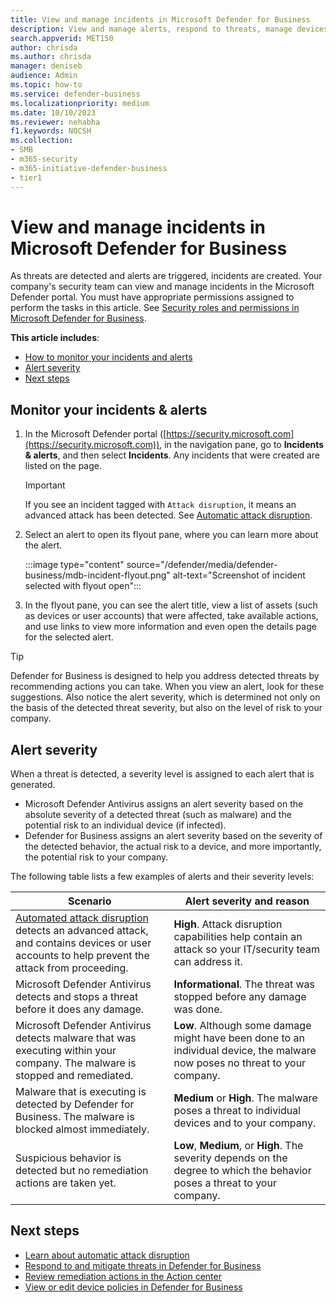 ```yaml
---
title: View and manage incidents in Microsoft Defender for Business
description: View and manage alerts, respond to threats, manage devices, and review remediation actions on detected threats in Defender for Business.
search.appverid: MET150
author: chrisda
ms.author: chrisda
manager: deniseb
audience: Admin
ms.topic: how-to
ms.service: defender-business
ms.localizationpriority: medium
ms.date: 10/10/2023
ms.reviewer: nehabha
f1.keywords: NOCSH
ms.collection:
- SMB
- m365-security
- m365-initiative-defender-business
- tier1
---
```


# View and manage incidents in Microsoft Defender for Business

As threats are detected and alerts are triggered, incidents are created. Your company's security team can view and manage incidents in the Microsoft Defender portal. You must have appropriate permissions assigned to perform the tasks in this article. See [Security roles and permissions in Microsoft Defender for Business](mdb-roles-permissions.md).

**This article includes**:

- [How to monitor your incidents and alerts](#monitor-your-incidents--alerts)
- [Alert severity](#alert-severity)
- [Next steps](#next-steps)

## Monitor your incidents & alerts

1. In the Microsoft Defender portal ([https://security.microsoft.com](https://security.microsoft.com)), in the navigation pane, go to **Incidents & alerts**, and then select **Incidents**. Any incidents that were created are listed on the page.

   > [!IMPORTANT]
   > If you see an incident tagged with `Attack disruption`, it means an advanced attack has been detected. See [Automatic attack disruption](mdb-attack-disruption.md).

2. Select an alert to open its flyout pane, where you can learn more about the alert.

   :::image type="content" source="/defender/media/defender-business/mdb-incident-flyout.png" alt-text="Screenshot of incident selected with flyout open":::

3. In the flyout pane, you can see the alert title, view a list of assets (such as devices or user accounts) that were affected, take available actions, and use links to view more information and even open the details page for the selected alert.

> [!TIP]
> Defender for Business is designed to help you address detected threats by recommending actions you can take. When you view an alert, look for these suggestions. Also notice the alert severity, which is determined not only on the basis of the detected threat severity, but also on the level of risk to your company.

## Alert severity

When a threat is detected, a severity level is assigned to each alert that is generated.

- Microsoft Defender Antivirus assigns an alert severity based on the absolute severity of a detected threat (such as malware) and the potential risk to an individual device (if infected).
- Defender for Business assigns an alert severity based on the severity of the detected behavior, the actual risk to a device, and more importantly, the potential risk to your company.

The following table lists a few examples of alerts and their severity levels:

|Scenario|Alert severity and reason|
|---|---|
|[Automated attack disruption](mdb-attack-disruption.md) detects an advanced attack, and contains devices or user accounts to help prevent the attack from proceeding.|**High**. Attack disruption capabilities help contain an attack so your IT/security team can address it.|
|Microsoft Defender Antivirus detects and stops a threat before it does any damage.|**Informational**. The threat was stopped before any damage was done.|
|Microsoft Defender Antivirus detects malware that was executing within your company. The malware is stopped and remediated.|**Low**. Although some damage might have been done to an individual device, the malware now poses no threat to your company.|
|Malware that is executing is detected by Defender for Business. The malware is blocked almost immediately.|**Medium** or **High**. The malware poses a threat to individual devices and to your company.|
|Suspicious behavior is detected but no remediation actions are taken yet.|**Low**, **Medium**, or **High**. The severity depends on the degree to which the behavior poses a threat to your company.|

## Next steps

- [Learn about automatic attack disruption](mdb-attack-disruption.md)
- [Respond to and mitigate threats in Defender for Business](mdb-respond-mitigate-threats.md)
- [Review remediation actions in the Action center](mdb-review-remediation-actions.md)
- [View or edit device policies in Defender for Business](mdb-view-edit-create-policies.md)
